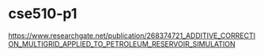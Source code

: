 # cse510-p1

https://www.researchgate.net/publication/268374721_ADDITIVE_CORRECTION_MULTIGRID_APPLIED_TO_PETROLEUM_RESERVOIR_SIMULATION

